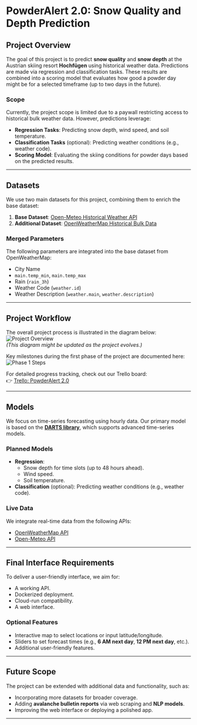 # **PowderAlert 2.0: Snow Quality and Depth Prediction**

## **Project Overview**  
The goal of this project is to predict **snow quality** and **snow depth** at the Austrian skiing resort **Hochfügen** using historical weather data. Predictions are made via regression and classification tasks. These results are combined into a scoring model that evaluates how good a powder day might be for a selected timeframe (up to two days in the future).  

### **Scope**  
Currently, the project scope is limited due to a paywall restricting access to historical bulk weather data. However, predictions leverage:  
- **Regression Tasks**: Predicting snow depth, wind speed, and soil temperature.  
- **Classification Tasks** (optional): Predicting weather conditions (e.g., weather code).  
- **Scoring Model**: Evaluating the skiing conditions for powder days based on the predicted results.  

---

## **Datasets**  
We use two main datasets for this project, combining them to enrich the base dataset:  
1. **Base Dataset**: [Open-Meteo Historical Weather API](https://open-meteo.com/en/docs/historical-weather-api)  
2. **Additional Dataset**: [OpenWeatherMap Historical Bulk Data](https://openweathermap.org/history-bulk)  

### **Merged Parameters**  
The following parameters are integrated into the base dataset from OpenWeatherMap:  
- City Name  
- `main.temp_min`, `main.temp_max`  
- Rain (`rain_3h`)  
- Weather Code (`weather.id`)  
- Weather Description (`weather.main`, `weather.description`)  

---

## **Project Workflow**  
The overall project process is illustrated in the diagram below:  
![Project Overview](https://github.com/user-attachments/assets/145c1ebb-443d-43d6-87a1-f7be001f322b)  
*(This diagram might be updated as the project evolves.)*  

Key milestones during the first phase of the project are documented here:  
![Phase 1 Steps](https://github.com/user-attachments/assets/d4893370-aa62-4292-8f21-e8def598a2b2)  

For detailed progress tracking, check out our Trello board:  
👉 [Trello: PowderAlert 2.0](https://trello.com/b/ZE5LyJcF/powderalert20)  

---

## **Models**  
We focus on time-series forecasting using hourly data. Our primary model is based on the **[DARTS library](https://unit8co.github.io/darts/)**, which supports advanced time-series models.  

### **Planned Models**  
- **Regression**:  
  - Snow depth for time slots (up to 48 hours ahead).  
  - Wind speed.  
  - Soil temperature.  
- **Classification** (optional): Predicting weather conditions (e.g., weather code).  

### **Live Data**  
We integrate real-time data from the following APIs:  
- [OpenWeatherMap API](https://openweathermap.org/api)  
- [Open-Meteo API](https://open-meteo.com/en/docs)  

---

## **Final Interface Requirements**  
To deliver a user-friendly interface, we aim for:  
- A working API.  
- Dockerized deployment.  
- Cloud-run compatibility.  
- A web interface.  

### **Optional Features**  
- Interactive map to select locations or input latitude/longitude.  
- Sliders to set forecast times (e.g., **6 AM next day**, **12 PM next day**, etc.).  
- Additional user-friendly features.  

---

## **Future Scope**  
The project can be extended with additional data and functionality, such as:  
- Incorporating more datasets for broader coverage.  
- Adding **avalanche bulletin reports** via web scraping and **NLP models**.  
- Improving the web interface or deploying a polished app.  

---  
